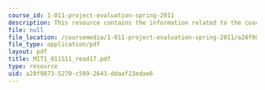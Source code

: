 ```yaml
---
course_id: 1-011-project-evaluation-spring-2011
description: This resource contains the information related to the coach Belichick.
file: null
file_location: /coursemedia/1-011-project-evaluation-spring-2011/a28f98735270c5992643ddaaf23edae6_MIT1_011S11_read17.pdf
file_type: application/pdf
layout: pdf
title: MIT1_011S11_read17.pdf
type: resource
uid: a28f9873-5270-c599-2643-ddaaf23edae6
---
```

